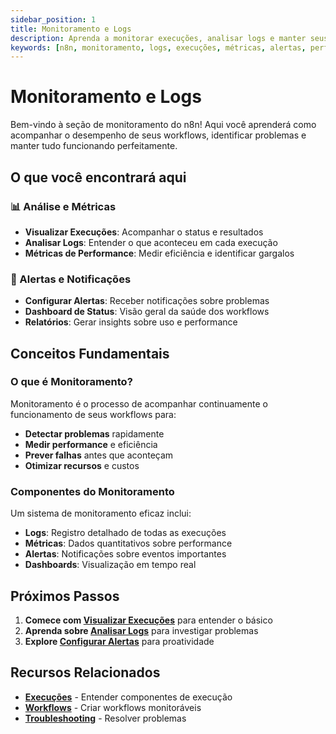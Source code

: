 ```yaml
---
sidebar_position: 1
title: Monitoramento e Logs
description: Aprenda a monitorar execuções, analisar logs e manter seus workflows funcionando
keywords: [n8n, monitoramento, logs, execuções, métricas, alertas, performance]
---
```


#  Monitoramento e Logs

Bem-vindo à seção de monitoramento do n8n! Aqui você aprenderá como acompanhar o desempenho de seus workflows, identificar problemas e manter tudo funcionando perfeitamente.

## O que você encontrará aqui

### 📊 Análise e Métricas
- **Visualizar Execuções**: Acompanhar o status e resultados
- **Analisar Logs**: Entender o que aconteceu em cada execução
- **Métricas de Performance**: Medir eficiência e identificar gargalos

### 🔔 Alertas e Notificações
- **Configurar Alertas**: Receber notificações sobre problemas
- **Dashboard de Status**: Visão geral da saúde dos workflows
- **Relatórios**: Gerar insights sobre uso e performance

## Conceitos Fundamentais

### O que é Monitoramento?
Monitoramento é o processo de acompanhar continuamente o funcionamento de seus workflows para:
- **Detectar problemas** rapidamente
- **Medir performance** e eficiência
- **Prever falhas** antes que aconteçam
- **Otimizar recursos** e custos

### Componentes do Monitoramento
Um sistema de monitoramento eficaz inclui:
- **Logs**: Registro detalhado de todas as execuções
- **Métricas**: Dados quantitativos sobre performance
- **Alertas**: Notificações sobre eventos importantes
- **Dashboards**: Visualização em tempo real

## Próximos Passos

1. **Comece com [Visualizar Execuções](./visualizar-execucoes)** para entender o básico
2. **Aprenda sobre [Analisar Logs](./analisar-logs)** para investigar problemas
3. **Explore [Configurar Alertas](./configurar-alertas)** para proatividade

## Recursos Relacionados

- **[Execuções](../execucoes/componentes-execucoes)** - Entender componentes de execução
- **[Workflows](../workflows/criar-editar)** - Criar workflows monitoráveis
- **[Troubleshooting](../../referencia/guias/troubleshooting)** - Resolver problemas 
